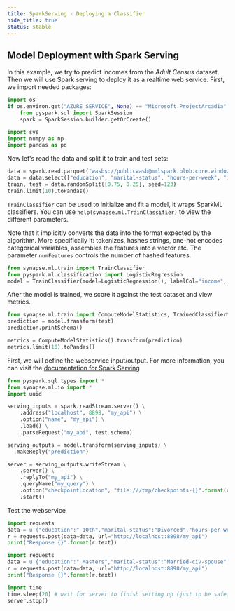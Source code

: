 ```yaml
---
title: SparkServing - Deploying a Classifier
hide_title: true
status: stable
---
```

## Model Deployment with Spark Serving 
In this example, we try to predict incomes from the *Adult Census* dataset. Then we will use Spark serving to deploy it as a realtime web service. 
First, we import needed packages:


```python
import os
if os.environ.get("AZURE_SERVICE", None) == "Microsoft.ProjectArcadia":
    from pyspark.sql import SparkSession
    spark = SparkSession.builder.getOrCreate()
```


```python
import sys
import numpy as np
import pandas as pd

```

Now let's read the data and split it to train and test sets:


```python
data = spark.read.parquet("wasbs://publicwasb@mmlspark.blob.core.windows.net/AdultCensusIncome.parquet")
data = data.select(["education", "marital-status", "hours-per-week", "income"])
train, test = data.randomSplit([0.75, 0.25], seed=123)
train.limit(10).toPandas()
```

`TrainClassifier` can be used to initialize and fit a model, it wraps SparkML classifiers.
You can use `help(synapse.ml.TrainClassifier)` to view the different parameters.

Note that it implicitly converts the data into the format expected by the algorithm. More specifically it:
 tokenizes, hashes strings, one-hot encodes categorical variables, assembles the features into a vector
etc.  The parameter `numFeatures` controls the number of hashed features.


```python
from synapse.ml.train import TrainClassifier
from pyspark.ml.classification import LogisticRegression
model = TrainClassifier(model=LogisticRegression(), labelCol="income", numFeatures=256).fit(train)
```

After the model is trained, we score it against the test dataset and view metrics.


```python
from synapse.ml.train import ComputeModelStatistics, TrainedClassifierModel
prediction = model.transform(test)
prediction.printSchema()
```


```python
metrics = ComputeModelStatistics().transform(prediction)
metrics.limit(10).toPandas()
```

First, we will define the webservice input/output.
For more information, you can visit the [documentation for Spark Serving](https://github.com/Microsoft/SynapseML/blob/master/docs/mmlspark-serving.md)


```python
from pyspark.sql.types import *
from synapse.ml.io import *
import uuid

serving_inputs = spark.readStream.server() \
    .address("localhost", 8898, "my_api") \
    .option("name", "my_api") \
    .load() \
    .parseRequest("my_api", test.schema)

serving_outputs = model.transform(serving_inputs) \
  .makeReply("prediction")

server = serving_outputs.writeStream \
    .server() \
    .replyTo("my_api") \
    .queryName("my_query") \
    .option("checkpointLocation", "file:///tmp/checkpoints-{}".format(uuid.uuid1())) \
    .start()

```

Test the webservice


```python
import requests
data = u'{"education":" 10th","marital-status":"Divorced","hours-per-week":40.0}'
r = requests.post(data=data, url="http://localhost:8898/my_api")
print("Response {}".format(r.text))
```


```python
import requests
data = u'{"education":" Masters","marital-status":"Married-civ-spouse","hours-per-week":40.0}'
r = requests.post(data=data, url="http://localhost:8898/my_api")
print("Response {}".format(r.text))
```


```python
import time
time.sleep(20) # wait for server to finish setting up (just to be safe)
server.stop()
```


```python

```

